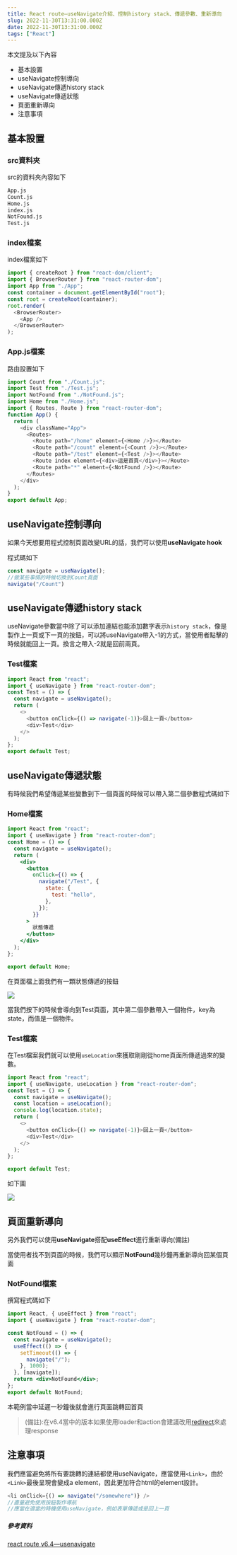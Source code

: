 ```yaml
---
title: React route—useNavigate介紹、控制history stack、傳遞參數、重新導向
slug: 2022-11-30T13:31:00.000Z
date: 2022-11-30T13:31:00.000Z
tags: ["React"]
---
```


本文提及以下內容
- 基本設置
- useNavigate控制導向
- useNavigate傳遞history stack
- useNavigate傳遞狀態
- 頁面重新導向
- 注意事項

## 基本設置

### src資料夾

src的資料夾內容如下

```bash
App.js
Count.js
Home.js
index.js
NotFound.js
Test.js
```

### index檔案

index檔案如下

```javascript
import { createRoot } from "react-dom/client";
import { BrowserRouter } from "react-router-dom";
import App from "./App";
const container = document.getElementById("root");
const root = createRoot(container);
root.render(
  <BrowserRouter>
    <App />
  </BrowserRouter>
);

```

### App.js檔案

路由設置如下

```javascript
import Count from "./Count.js";
import Test from "./Test.js";
import NotFound from "./NotFound.js";
import Home from "./Home.js";
import { Routes, Route } from "react-router-dom";
function App() {
  return (
    <div className="App">
      <Routes>
        <Route path="/home" element={<Home />}></Route>
        <Route path="/count" element={<Count />}></Route>
        <Route path="/test" element={<Test />}></Route>
        <Route index element={<div>這是首頁</div>}></Route>
        <Route path="*" element={<NotFound />}></Route>
      </Routes>
    </div>
  );
}
export default App;

```

## useNavigate控制導向

如果今天想要用程式控制頁面改變URL的話，我們可以使用**useNavigate hook**

程式碼如下

```javascript
const navigate = useNavigate();
//做某些事情的時候切換到Count頁面
navigate("/Count")
```

## useNavigate傳遞history stack

useNavigate參數當中除了可以添加連結也能添加數字表示`history stack`，像是製作上一頁或下一頁的按鈕，可以將useNavigate帶入-1的方式，當使用者點擊的時候就能回上一頁。換言之帶入-2就是回前兩頁。

### Test檔案

```javascript
import React from "react";
import { useNavigate } from "react-router-dom";
const Test = () => {
  const navigate = useNavigate();
  return (
    <>
      <button onClick={() => navigate(-1)}>回上一頁</button>
      <div>Test</div>
    </>
  );
};
export default Test;
```

## useNavigate傳遞狀態

有時候我們希望傳遞某些變數到下一個頁面的時候可以帶入第二個參數程式碼如下
  
### Home檔案

```jsx
import React from "react";
import { useNavigate } from "react-router-dom";
const Home = () => {
  const navigate = useNavigate();
  return (
    <div>
      <button
        onClick={() => {
          navigate("/Test", {
            state: {
              test: "hello",
            },
          });
        }}
      >
        狀態傳遞
      </button>
    </div>
  );
};

export default Home;
```

在頁面檔上面我們有一顆狀態傳遞的按鈕

![](https://i.imgur.com/pRHAhF8.png)

當我們按下的時候會導向到Test頁面，其中第二個參數帶入一個物件，key為state，而值是一個物件。

### Test檔案

在Test檔案我們就可以使用`useLocation`來獲取剛剛從home頁面所傳遞過來的變數。

```javascript
import React from "react";
import { useNavigate, useLocation } from "react-router-dom";
const Test = () => {
  const navigate = useNavigate();
  const location = useLocation();
  console.log(location.state);
  return (
    <>
      <button onClick={() => navigate(-1)}>回上一頁</button>
      <div>Test</div>
    </>
  );
};

export default Test;
```

如下圖

![](https://i.imgur.com/Uu6TMAi.png)

## 頁面重新導向

另外我們可以使用**useNavigate**搭配**useEffect**進行重新導向(備註)

當使用者找不到頁面的時候，我們可以顯示**NotFound**幾秒鐘再重新導向回某個頁面

### NotFound檔案

撰寫程式碼如下

```jsx
import React, { useEffect } from "react";
import { useNavigate } from "react-router-dom";

const NotFound = () => {
  const navigate = useNavigate();
  useEffect(() => {
    setTimeout(() => {
      navigate("/");
    }, 1000);
  }, [navigate]);
  return <div>NotFound</div>;
};
export default NotFound;
```

本範例當中延遲一秒鐘後就會進行頁面跳轉回首頁

> (備註):在v6.4當中的版本如果使用loader和action會建議改用[redirect](https://reactrouter.com/en/main/fetch/redirect)來處理response

## 注意事項

我們應當避免將所有要跳轉的連結都使用useNavigate，應當使用`<Link>`，由於`<Link>`最後呈現會變成a element，因此更加符合html的element設計。

```javascript
<li onClick={() => navigate("/somewhere")} />
//盡量避免使用按鈕製作導航
//應當在適當的時機使用useNavigate，例如表單傳遞或是回上一頁
```

##### 參考資料
[react route v6.4—usenavigate](https://reactrouter.com/en/main/hooks/use-navigate)